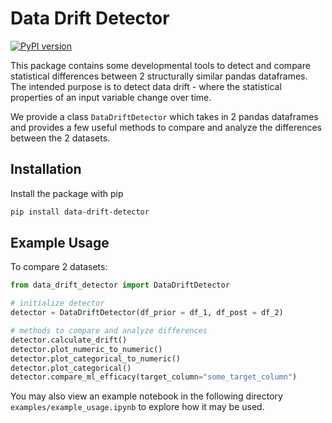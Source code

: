 # Data Drift Detector
[![PyPI version](https://badge.fury.io/py/data-drift-detector.svg)](https://badge.fury.io/py/data-drift-detector)

This package contains some developmental tools to detect and compare statistical differences between 2 structurally similar pandas dataframes. The intended purpose is to detect data drift - where the statistical properties of an input variable change over time.

We provide a class `DataDriftDetector` which takes in 2 pandas dataframes and provides a few useful methods to compare and analyze the differences between the 2 datasets.

## Installation
Install the package with pip
```bash
pip install data-drift-detector
```
## Example Usage

To compare 2 datasets:
```python
from data_drift_detector import DataDriftDetector

# initialize detector
detector = DataDriftDetector(df_prior = df_1, df_post = df_2)

# methods to compare and analyze differences
detector.calculate_drift()
detector.plot_numeric_to_numeric()
detector.plot_categorical_to_numeric()
detector.plot_categorical()
detector.compare_ml_efficacy(target_column="some_target_column")
```
You may also view an example notebook in the following directory `examples/example_usage.ipynb` to explore how it may be used.
